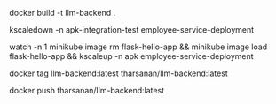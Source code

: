 docker build -t llm-backend .

kscaledown -n apk-integration-test employee-service-deployment

watch -n 1 minikube image rm flask-hello-app && minikube image load flask-hello-app && kscaleup -n apk employee-service-deployment

docker tag llm-backend:latest tharsanan/llm-backend:latest

docker push tharsanan/llm-backend:latest

